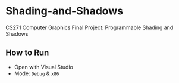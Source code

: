 # Shading-and-Shadows
CS271 Computer Graphics Final Project: Programmable Shading and Shadows

## How to Run
- Open with Visual Studio
- Mode: `Debug` & `x86`
